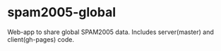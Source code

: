 spam2005-global
===============

Web-app to share global SPAM2005 data. Includes server(master) and client(gh-pages) code.
